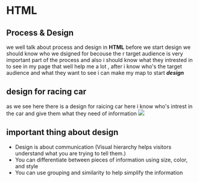 # HTML
## Process & Design
we well talk about process and design in **HTML** before we start design we should know who we dsigned for becouse the r target audience is very important part of the process and also i should know what they intrested in to see in my page that well help me a lot , after i know who's the target audience and what they want to see i can make my map to start ***design***

## design for racing car
 as we see here there is a design for raicing car here i know who's intrest in the car and give them what they need of information 
 ![](https://galior-market.com/images/board/05-2019/cd8f7c9521d83b6fff98cfbc8065b525.jpg)

 ## important thing about design 
 - Design is about communication (Visual hierarchy helps
visitors understand what you are trying to tell them.)
- You can differentiate between pieces of information
using size, color, and style
- You can use grouping and similarity to help simplify
the information
